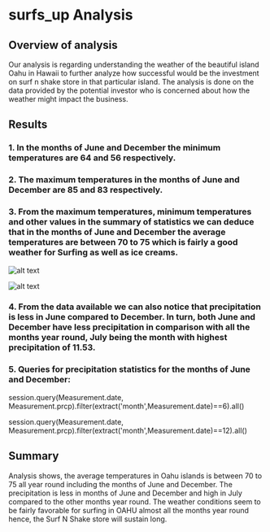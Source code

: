 # surfs_up Analysis

## **Overview of analysis**

Our analysis is regarding understanding the weather of the beautiful island Oahu in Hawaii to further analyze how successful would be the investment on surf n shake store in that particular island. The analysis is done on the data provided by the potential investor who is concerned about how the weather might impact the business.

## **Results**

### 1. In the months of June and December the minimum temperatures are 64 and 56 respectively.

### 2. The maximum temperatures in the months of June and December are 85 and 83 respectively.

### 3. From the maximum temperatures, minimum temperatures and other values in the summary of statistics we can deduce that in the months of June and December the average temperatures are between 70 to 75 which is fairly a good weather for Surfing as well as ice creams.

![alt text](https://github.com/[LaharikaSCU]/[surfs_up]/blob/[main]/Histogram_June_Temps.jpg?raw=true)

![alt text](https://github.com/[LaharikaSCU]/[surfs_up]/blob/[main]/Histogram_Dec_Temps.jpg?raw=true)

### 4. From the data available we can also notice that precipitation is less in June compared to December. In turn, both June and December have less precipitation in comparison with all the months year round, July being the month with highest precipitation of 11.53.

### 5. Queries for precipitation statistics for the months of June and December:

session.query(Measurement.date, Measurement.prcp).filter(extract('month',Measurement.date)==6).all()

session.query(Measurement.date, Measurement.prcp).filter(extract('month',Measurement.date)==12).all()



## **Summary** 

 
Analysis shows, the average temperatures in Oahu islands is between 70 to 75 all year round including the months of June and December. The precipitation is less in months of June and December and high in July compared to the other months year round. The weather conditions seem to be fairly favorable for surfing in OAHU almost all the months year round hence, the Surf N Shake store will sustain long.